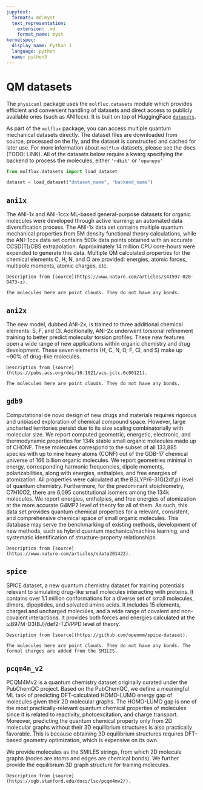 ```yaml
---
jupytext:
  formats: md:myst
  text_representation:
    extension: .md
    format_name: myst
kernelspec:
  display_name: Python 3
  language: python
  name: python3
---
```


# QM datasets

The ``physicsml`` package uses the ``molflux.datasets`` module which provides efficient and convenient handling
of datasets and direct access to publicly available ones (such as ANI1ccx). It is built on top of HuggingFace [``datasets``](https://huggingface.co/docs/datasets/index).

As part of the ``molflux`` package, you can access multiple quantum mechanical datasets directly. The dataset files are
downloaded from source, processed on the fly, and the dataset is constructed and cached for later use. For more information
about ``molflux`` datasets, please see the docs (TODO: LINK). All of the datasets below require a kwarg specifying the
backend to process the molecules, either ``'rdkit'`` or ``'openeye'``

```python
from molflux.datasets import load_dataset

dataset = load_dataset("dataset_name", "backend_name")
```

## ``ani1x``

The ANI-1x and ANI-1ccx ML-based general-purpose datasets for organic molecules
were developed through active learning; an automated data diversification process.
The ANI-1x data set contains multiple quantum mechanical properties from 5M density
functional theory calculations, while the ANI-1ccx data set contains 500k data
points obtained with an accurate CCSD(T)/CBS extrapolation. Approximately 14 million
CPU core-hours were expended to generate this data. Multiple QM calculated properties
for the chemical elements C, H, N, and O are provided: energies, atomic forces, multipole
moments, atomic charges, etc.

```{note}
Description from [source](https://www.nature.com/articles/s41597-020-0473-z).

The molecules here are point clouds. They do not have any bonds.
```

## ``ani2x``

The new model, dubbed ANI-2x, is trained to three additional chemical elements: S, F, and Cl.
Additionally, ANI-2x underwent torsional refinement training to better predict molecular torsion
profiles. These new features open a wide range of new applications within organic chemistry and
drug development. These seven elements (H, C, N, O, F, Cl, and S) make up ~90% of drug-like molecules.

```{note}
Description from [source](https://pubs.acs.org/doi/10.1021/acs.jctc.0c00121).

The molecules here are point clouds. They do not have any bonds.
```

## ``gdb9``

Computational de novo design of new drugs and materials requires rigorous and unbiased exploration of chemical compound
space. However, large uncharted territories persist due to its size scaling combinatorially with molecular size. We
report computed geometric, energetic, electronic, and thermodynamic properties for 134k stable small organic molecules
made up of CHONF. These molecules correspond to the subset of all 133,885 species with up to nine heavy atoms (CONF)
out of the GDB-17 chemical universe of 166 billion organic molecules. We report geometries minimal in energy, corresponding
harmonic frequencies, dipole moments, polarizabilities, along with energies, enthalpies, and free energies of atomization.
All properties were calculated at the B3LYP/6-31G(2df,p) level of quantum chemistry. Furthermore, for the predominant
stoichiometry, C7H10O2, there are 6,095 constitutional isomers among the 134k molecules. We report energies, enthalpies,
and free energies of atomization at the more accurate G4MP2 level of theory for all of them. As such, this data set
provides quantum chemical properties for a relevant, consistent, and comprehensive chemical space of small organic
molecules. This database may serve the benchmarking of existing methods, development of new methods, such as hybrid
quantum mechanics/machine learning, and systematic identification of structure-property relationships.

```{note}
Description from [source](https://www.nature.com/articles/sdata201422).
```

## ``spice``

SPICE dataset, a new quantum chemistry dataset for training potentials relevant to simulating drug-like small
molecules interacting with proteins. It contains over 1.1 million conformations for a diverse set of small
molecules, dimers, dipeptides, and solvated amino acids. It includes 15 elements, charged and uncharged molecules,
and a wide range of covalent and non-covalent interactions. It provides both forces and energies
calculated at the ωB97M-D3(BJ)/def2-TZVPPD level of theory.

```{note}
Description from [source](https://github.com/openmm/spice-dataset).

The molecules here are point clouds. They do not have any bonds. The formal charges are added from the SMILES.
```

## ``pcqm4m_v2``

PCQM4Mv2 is a quantum chemistry dataset originally curated under the PubChemQC project.
Based on the PubChemQC, we define a meaningful ML task of predicting DFT-calculated HOMO-LUMO
energy gap of molecules given their 2D molecular graphs. The HOMO-LUMO gap is one of the most
practically-relevant quantum chemical properties of molecules since it is related to reactivity,
photoexcitation, and charge transport. Moreover, predicting the quantum chemical property only from
2D molecular graphs without their 3D equilibrium structures is also practically favorable. This is
because obtaining 3D equilibrium structures requires DFT-based geometry optimization, which is
expensive on its own.

We provide molecules as the SMILES strings, from which 2D molecule graphs (nodes are atoms and edges
are chemical bonds). We further provide the equilibrium 3D graph structure for training molecules.

```{note}
Description from [source](https://ogb.stanford.edu/docs/lsc/pcqm4mv2/).
```
